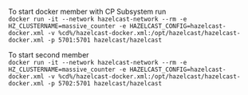 To start docker member with CP Subsystem run  
`docker run -it --network hazelcast-network --rm -e HZ_CLUSTERNAME=massive_counter -e HAZELCAST_CONFIG=hazelcast-docker.xml -v %cd%/hazelcast-docker.xml:/opt/hazelcast/hazelcast-docker.xml -p 5701:5701 hazelcast/hazelcast`

To start second member  
`docker run -it --network hazelcast-network --rm -e HZ_CLUSTERNAME=massive_counter -e HAZELCAST_CONFIG=hazelcast-docker.xml -v %cd%/hazelcast-docker.xml:/opt/hazelcast/hazelcast-docker.xml -p 5702:5701 hazelcast/hazelcast`
